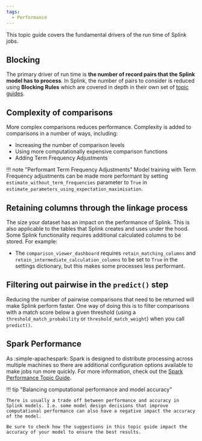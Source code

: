 ```yaml
---
tags:
  - Performance
---
```



This topic guide covers the fundamental drivers of the run time of Splink jobs.

## Blocking

The primary driver of run time is **the number of record pairs that the Splink model has to process**. In Splink, the number of pairs to consider is reduced using **Blocking Rules** which are covered in depth in their own set of [topic guides](../blocking/blocking_rules.md).

## Complexity of comparisons

More complex comparisons reduces performance. Complexity is added to comparisons in a number of ways, including:

- Increasing the number of comparison levels
- Using more computationally expensive comparison functions
- Adding Term Frequency Adjustments

!!! note "Performant Term Frequency Adjustments"
    Model training with Term Frequency adjustments can be made more performant by setting `estimate_without_term_frequencies` parameter to `True` in `estimate_parameters_using_expectation_maximisation`.

## Retaining columns through the linkage process

The size your dataset has an impact on the performance of Splink. This is also applicable to the tables that Splink creates and uses under the hood. Some Splink functionality requires additional calculated columns to be stored. For example:

- The `comparison_viewer_dashboard` requires `retain_matching_columns` and `retain_intermediate_calculation_columns` to be set to `True` in the settings dictionary, but this makes some processes less performant.

## Filtering out pairwise in the `predict()` step

Reducing the number of pairwise comparisons that need to be returned will make Splink perform faster. One way of doing this is to filter comparisons with a match score below a given threshold (using a `threshold_match_probability` or `threshold_match_weight`) when you call `predict()`.

## Spark Performance

As :simple-apachespark: Spark is designed to distribute processing across multiple machines so there are additional configuration options available to make jobs run more quickly. For more information, check out the [Spark Performance Topic Guide](./optimising_spark.md).

!!! tip "Balancing computational performance and model accuracy"

    There is usually a trade off between performance and accuracy in Splink models. I.e. some model design decisions that improve computational performance can also have a negative impact the accuracy of the model.

    Be sure to check how the suggestions in this topic guide impact the accuracy of your model to ensure the best results.